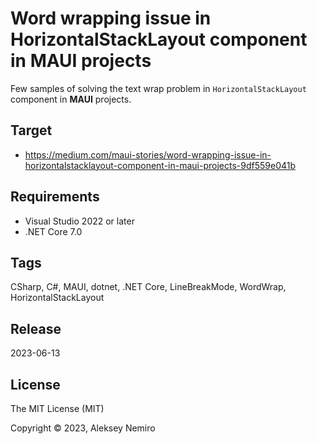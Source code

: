 # Word wrapping issue in HorizontalStackLayout component in MAUI projects

Few samples of solving the text wrap problem in `HorizontalStackLayout` component in **MAUI** projects.

## Target

* https://medium.com/maui-stories/word-wrapping-issue-in-horizontalstacklayout-component-in-maui-projects-9df559e041b

## Requirements

* Visual Studio 2022 or later
* .NET Core 7.0

## Tags 

CSharp, C#, MAUI, dotnet, .NET Core, LineBreakMode, WordWrap, HorizontalStackLayout

## Release

2023-06-13

## License

The MIT License (MIT)

Copyright © 2023, Aleksey Nemiro